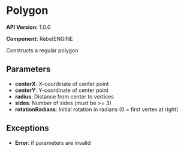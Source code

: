 # Polygon

**API Version:** 1.0.0

**Component:** RebelENGINE

Constructs a regular polygon

## Parameters

- **centerX**: X-coordinate of center point
- **centerY**: Y-coordinate of center point
- **radius**: Distance from center to vertices
- **sides**: Number of sides (must be >= 3)
- **rotationRadians**: Initial rotation in radians (0 = first vertex at right)

## Exceptions

- **Error**: if parameters are invalid

